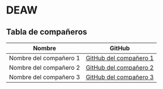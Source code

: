 # DEAW
## Tabla de compañeros

| Nombre                | GitHub                        |
|-----------------------|-------------------------------|
| Nombre del compañero 1 | [GitHub del compañero 1](https://github.com/ana-daw) |
| Nombre del compañero 2 | [GitHub del compañero 2](https://github.com/Astivero-x3d) |
| Nombre del compañero 3 | [GitHub del compañero 3](https://github.com/cantero94) |
